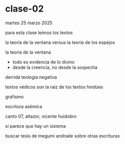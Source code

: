 # clase-02

martes 25 marzo 2025

para esta clase leímos los textos

la teoría de la ventana versus la teoría de los espejos

la teoría de la ventana

- todo es evidencia de lo divino
- desde la creencia, no desde la sospecha

derridá teología negativa

textos védicos son la raíz de los textos hindúes

grafismo

escritura asémica

canto 07, altazor, vicente huidobro

si parece que hay un sistema

buscar tesis de megumi andrade sobre otras escrituras
